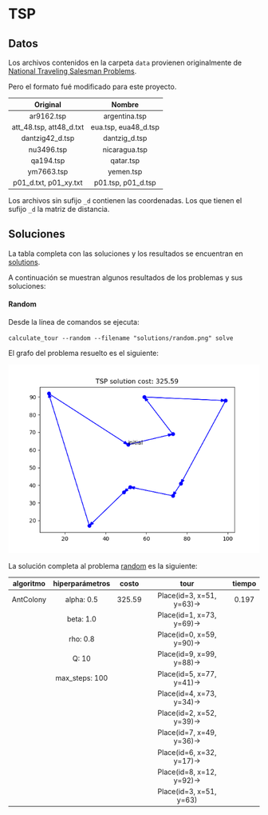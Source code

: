 # TSP

## Datos

Los archivos contenidos en la carpeta `data` provienen originalmente
de [National Traveling Salesman Problems](https://www.math.uwaterloo.ca/tsp/world/countries.html).

Pero el formato fué modificado para este proyecto.

| Original                | Nombre               |
|:-----------------------:|:--------------------:|
| ar9162.tsp              | argentina.tsp        |
| att_48.tsp, att48_d.txt | eua.tsp, eua48_d.tsp |
| dantzig42_d.tsp         | dantzig_d.tsp        |
| nu3496.tsp              | nicaragua.tsp        |
| qa194.tsp               | qatar.tsp            |
| ym7663.tsp              | yemen.tsp            |
| p01_d.txt, p01_xy.txt   | p01.tsp, p01_d.tsp   |

Los archivos sin sufijo `_d` contienen las coordenadas. Los que tienen
el sufijo `_d` la matriz de distancia.


## Soluciones

La tabla completa con las soluciones y los resultados se encuentran en [solutions](solutions).

A continuación se muestran algunos resultados de los problemas y sus soluciones:

#### Random

Desde la línea de comandos se ejecuta: 

`calculate_tour --random --filename "solutions/random.png" solve`

El grafo del problema resuelto es el siguiente:

![random](https://github.com/carlosgeovany/tsp/blob/master/solutions/random.png)

La solución completa al problema [random](https://github.com/carlosgeovany/tsp/blob/master/solutions/random.txt)
es la siguiente:

| algoritmo | hiperparámetros | costo | tour                      | tiempo |
|:---------:|:---------------:|:-----:|:-------------------------:|:------:|
| AntColony | alpha: 0.5 	  | 325.59| Place(id=3, x=51, y=63)-> | 0.197  |
|			| beta: 1.0		  |		  |	Place(id=1, x=73, y=69)-> |        |
|			| rho: 0.8		  |		  |	Place(id=0, x=59, y=90)-> |		   |	
|			| Q: 10			  |		  |	Place(id=9, x=99, y=88)-> |        |
|			| max_steps: 100  |		  |	Place(id=5, x=77, y=41)-> |        |
|			|				  |		  |	Place(id=4, x=73, y=34)-> |        |
|			|				  |		  |	Place(id=2, x=52, y=39)-> |		   |
|			|				  |		  |	Place(id=7, x=49, y=36)-> |		   |
|			|				  |		  |	Place(id=6, x=32, y=17)-> |		   |
|			|				  |		  |	Place(id=8, x=12, y=92)-> |  	   |
|			|				  |		  |	Place(id=3, x=51, y=63)	  |		   |
 
